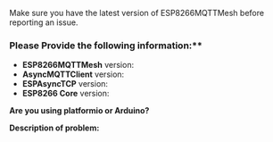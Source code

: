 Make sure you have the latest version of ESP8266MQTTMesh before reporting an issue.

### Please Provide the following information:**
- **ESP8266MQTTMesh** version:
- **AsyncMQTTClient** version:
- **ESPAsyncTCP** version:
- **ESP8266 Core** version:

**Are you using platformio or Arduino?**


**Description of problem:**


